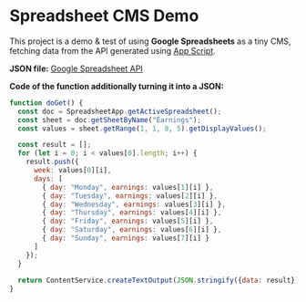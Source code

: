# Spreadsheet CMS Demo

This project is a demo & test of using **Google Spreadsheets** as a tiny CMS, fetching data from the API generated using [App Script](https://www.google.com/script/start/).

**JSON file:** [Google Spreadsheet API](https://script.googleusercontent.com/macros/echo?user_content_key=hoxKlP7BD88BZCs7Nws2CLJMDQXSY-dCK0hjtY0ot6jsBN1H5BoCT6Yrj9rVLLf3_tbRNqQN6IT4oWeC_eUKjhJExhDvcRWZm5_BxDlH2jW0nuo2oDemN9CCS2h10ox_1xSncGQajx_ryfhECjZEnLKQD0xlRdQNORBeubHhskJtf2UCBubGj2B2xfutiOdgkRnT3lsoHqFVKfrWto-uf_VFUtiN9nc_zwS1fN0fcKGlHOSTBWM63dz9Jw9Md8uu&lib=McmiJzxE192vUTCqyMMT_iInk_TX2PQ6s)

**Code of the function additionally turning it into a JSON:**

```js
function doGet() {
  const doc = SpreadsheetApp.getActiveSpreadsheet();
  const sheet = doc.getSheetByName("Earnings");
  const values = sheet.getRange(1, 1, 8, 5).getDisplayValues();

  const result = [];
  for (let i = 0; i < values[0].length; i++) {
    result.push({
      week: values[0][i],
      days: [
        { day: "Monday", earnings: values[1][i] },
        { day: "Tuesday", earnings: values[2][i] },
        { day: "Wednesday", earnings: values[3][i] },
        { day: "Thursday", earnings: values[4][i] },
        { day: "Friday", earnings: values[5][i] },
        { day: "Saturday", earnings: values[6][i] },
        { day: "Sunday", earnings: values[7][i] }
      ]
    });
  }
  
  return ContentService.createTextOutput(JSON.stringify({data: result})).setMimeType(ContentService.MimeType.JSON);
}
```
